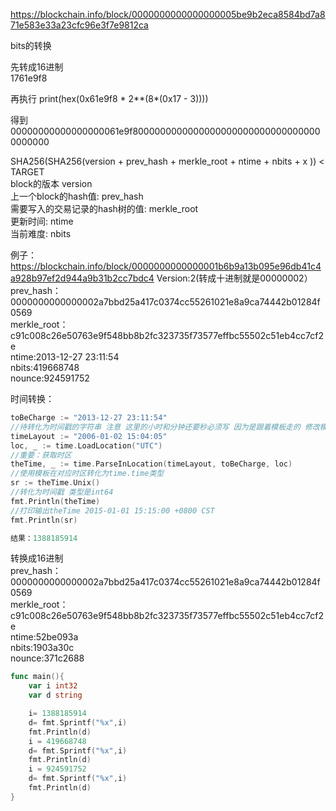 https://blockchain.info/block/0000000000000000005be9b2eca8584bd7a871e583e33a23cfc96e3f7e9812ca  

bits的转换  

先转成16进制  
1761e9f8

再执行
print(hex(0x61e9f8 * 2**(8*(0x17 - 3))))  

得到  
00000000000000000061e9f80000000000000000000000000000000000000000 

SHA256(SHA256(version + prev_hash + merkle_root + ntime + nbits + x )) < TARGET  
block的版本 version  
上一个block的hash值: prev_hash  
需要写入的交易记录的hash树的值: merkle_root  
更新时间: ntime  
当前难度: nbits  

例子：https://blockchain.info/block/0000000000000001b6b9a13b095e96db41c4a928b97ef2d944a9b31b2cc7bdc4
Version:2(转成十进制就是00000002）
prev_hash：0000000000000002a7bbd25a417c0374cc55261021e8a9ca74442b01284f0569  
merkle_root：c91c008c26e50763e9f548bb8b2fc323735f73577effbc55502c51eb4cc7cf2e   
ntime:2013-12-27 23:11:54  
nbits:419668748  
nounce:924591752  

时间转换：  
```go
toBeCharge := "2013-12-27 23:11:54"
//待转化为时间戳的字符串 注意 这里的小时和分钟还要秒必须写 因为是跟着模板走的 修改模板的话也可以不写
timeLayout := "2006-01-02 15:04:05"
loc, _ := time.LoadLocation("UTC")
//重要：获取时区
theTime, _ := time.ParseInLocation(timeLayout, toBeCharge, loc) 
//使用模板在对应时区转化为time.time类型
sr := theTime.Unix()
//转化为时间戳 类型是int64
fmt.Println(theTime)
//打印输出theTime 2015-01-01 15:15:00 +0800 CST
fmt.Println(sr)

结果：1388185914
```  

转换成16进制  
prev_hash：0000000000000002a7bbd25a417c0374cc55261021e8a9ca74442b01284f0569  
merkle_root：c91c008c26e50763e9f548bb8b2fc323735f73577effbc55502c51eb4cc7cf2e   
ntime:52be093a  
nbits:1903a30c  
nounce:371c2688  

```go
func main(){
	var i int32
	var d string

	i= 1388185914
	d= fmt.Sprintf("%x",i)
	fmt.Println(d)
	i = 419668748
	d= fmt.Sprintf("%x",i)
	fmt.Println(d)
	i = 924591752
	d= fmt.Sprintf("%x",i)
	fmt.Println(d)
}
```




